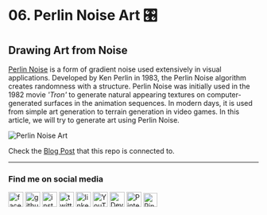 # 06. Perlin Noise Art 🎛️
## Drawing Art from Noise

[Perlin Noise](https://en.wikipedia.org/wiki/Perlin_noise) is a form of gradient noise used extensively in visual applications. Developed by Ken Perlin in 1983, the Perlin Noise algorithm creates randomness with a structure. Perlin Noise was initially used in the 1982 movie *'Tron'* to generate natural appearing textures on computer-generated surfaces in the animation sequences. In modern days, it is used from simple art generation to terrain generation in video games. In this article, we will try to generate art using Perlin Noise.

![Perlin Noise Art](https://github.com/asankaSovis/06.-Perlin-Noise-Art/blob/5337e6c58c12f4147efd60a2f5a6919c9b36e6a6/Sample%20Output/Perlin%20Noise%20Art.gif)

Check the [Blog Post](https://asanka.hashnode.dev/05-mondrian-tiles-drawing-with-code)  that this repo is connected to.

---

### Find me on social media

[<img src='https://github.com/asankaSovis/asankaSovis/blob/main/facebook.svg' alt='facebook' height='30'>](https://www.facebook.com/artist.artist.98) [<img src='https://github.com/asankaSovis/asankaSovis/blob/main/github.svg' alt='github' height='30'>](https://github.com/asankaSovis)  [<img src='https://github.com/asankaSovis/asankaSovis/blob/main/instagram.svg' alt='instagram' height='30'>](https://www.instagram.com/asankaakashsovis/)  [<img src='https://github.com/asankaSovis/asankaSovis/blob/main/twitter.svg' alt='twitter' height='30'>](https://twitter.com/AsankaSovis)  [<img src='https://github.com/asankaSovis/asankaSovis/blob/main/linkedin.svg' alt='linkedin' height='30'>](https://www.linkedin.com/in/asanka-sovis/)  [<img src='https://github.com/asankaSovis/asankaSovis/blob/main/youtube.svg' alt='YouTube' height='30'>](https://www.youtube.com/c/AKASHSOVIS/) 
[<img src='https://github.com/asankaSovis/asankaSovis/blob/main/deviant.svg' alt='Deviant' height='30'>](https://www.deviantart.com/asanka98)  [<img src='https://github.com/asankaSovis/asankaSovis/blob/main/pin.svg' alt='Pinterest' height='30'>](https://www.pinterest.com/asankasovis)     [<img src='https://github.com/asankaSovis/asankaSovis/blob/main/blog.svg' alt='Pinterest' height='28'>](https://asanka-sovis.blogspot.com/)
